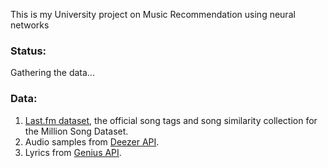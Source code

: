 This is my University project on Music Recommendation using neural networks

### Status:
Gathering the data...

### Data:
1. [Last.fm dataset](http://labrosa.ee.columbia.edu/millionsong/lastfm), the official song tags and song similarity collection for the Million Song Dataset.
2. Audio samples from [Deezer API](http://developers.deezer.com/).
3. Lyrics from [Genius API](https://genius.com/developers).
